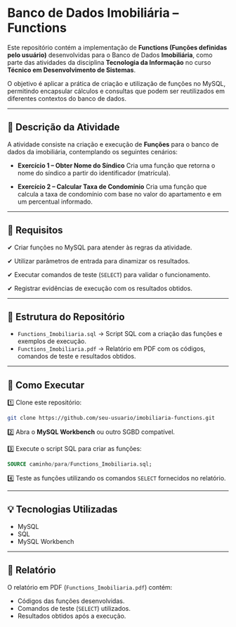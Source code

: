 # Banco de Dados Imobiliária – Functions

Este repositório contém a implementação de **Functions (Funções definidas pelo usuário)** desenvolvidas para o Banco de Dados **Imobiliária**, como parte das atividades da disciplina **Tecnologia da Informação** no curso **Técnico em Desenvolvimento de Sistemas**.

O objetivo é aplicar a prática de criação e utilização de funções no MySQL, permitindo encapsular cálculos e consultas que podem ser reutilizados em diferentes contextos do banco de dados.

---

## 📝 Descrição da Atividade

A atividade consiste na criação e execução de **Funções** para o banco de dados da imobiliária, contemplando os seguintes cenários:

* **Exercício 1 – Obter Nome do Síndico**
  Cria uma função que retorna o nome do síndico a partir do identificador (matrícula).

* **Exercício 2 – Calcular Taxa de Condomínio**
  Cria uma função que calcula a taxa de condomínio com base no valor do apartamento e em um percentual informado.

---

## 📌 Requisitos

✔ Criar funções no MySQL para atender às regras da atividade.

✔ Utilizar parâmetros de entrada para dinamizar os resultados.

✔ Executar comandos de teste (`SELECT`) para validar o funcionamento.

✔ Registrar evidências de execução com os resultados obtidos.

---

## 📂 Estrutura do Repositório

* `Functions_Imobiliaria.sql` → Script SQL com a criação das funções e exemplos de execução.
* `Functions_Imobiliaria.pdf` → Relatório em PDF com os códigos, comandos de teste e resultados obtidos.
---

## 🚀 Como Executar

1️⃣ Clone este repositório:

```bash
git clone https://github.com/seu-usuario/imobiliaria-functions.git
```

2️⃣ Abra o **MySQL Workbench** ou outro SGBD compatível.

3️⃣ Execute o script SQL para criar as funções:

```sql
SOURCE caminho/para/Functions_Imobiliaria.sql;
```

4️⃣ Teste as funções utilizando os comandos `SELECT` fornecidos no relatório.

---

## 💡 Tecnologias Utilizadas

* MySQL
* SQL
* MySQL Workbench

---

## 📄 Relatório

O relatório em PDF (`Functions_Imobiliaria.pdf`) contém:

* Códigos das funções desenvolvidas.
* Comandos de teste (`SELECT`) utilizados.
* Resultados obtidos após a execução.
